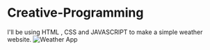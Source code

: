 # Creative-Programming
I'll be using HTML , CSS and JAVASCRIPT to make a simple weather website.
![Weather App](https://user-images.githubusercontent.com/103696869/175830822-9723fac0-9011-4a97-9969-56d54fbb73e6.png)
